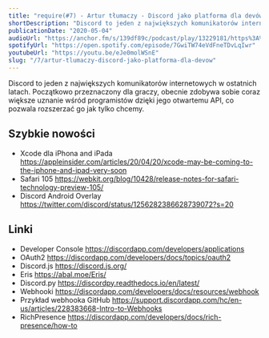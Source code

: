 ```yaml
---
title: "require(#7) - Artur tłumaczy - Discord jako platforma dla devów"
shortDescription: "Discord to jeden z największych komunikatorów internetowych w ostatnich latach. Początkowo przeznaczony dla graczy, obecnie zdobywa sobie coraz większe uznanie wśród programistów dzięki jego otwartemu API, co pozwala rozszerzać go jak tylko chcemy."
publicationDate: "2020-05-04"
audioUrl: "https://anchor.fm/s/139df89c/podcast/play/13229181/https%3A%2F%2Fd3ctxlq1ktw2nl.cloudfront.net%2Fproduction%2F2020-4-3%2F69757402-44100-2-3bc46ef054bef.mp3"
spotifyUrl: "https://open.spotify.com/episode/7GwiTW74eVdFneTDvLqIwr"
youtubeUrl: "https://youtu.be/eJe0molWSnE"
slug: "/7/artur-tlumaczy-discord-jako-platforma-dla-devow"
---
```


Discord to jeden z największych komunikatorów internetowych w ostatnich latach. Początkowo przeznaczony dla graczy, obecnie zdobywa sobie coraz większe uznanie wśród programistów dzięki jego otwartemu API, co pozwala rozszerzać go jak tylko chcemy.

## Szybkie nowości

- Xcode dla iPhona and iPada https://appleinsider.com/articles/20/04/20/xcode-may-be-coming-to-the-iphone-and-ipad-very-soon
- Safari 105 https://webkit.org/blog/10428/release-notes-for-safari-technology-preview-105/
- Discord Android Overlay https://twitter.com/discord/status/1256282386628739072?s=20

## Linki

- Developer Console https://discordapp.com/developers/applications
- OAuth2 https://discordapp.com/developers/docs/topics/oauth2
- Discord.js https://discord.js.org/
- Eris https://abal.moe/Eris/
- Discord.py https://discordpy.readthedocs.io/en/latest/
- Webhooki https://discordapp.com/developers/docs/resources/webhook
- Przykład webhooka GitHub https://support.discordapp.com/hc/en-us/articles/228383668-Intro-to-Webhooks
- RichPresence https://discordapp.com/developers/docs/rich-presence/how-to
